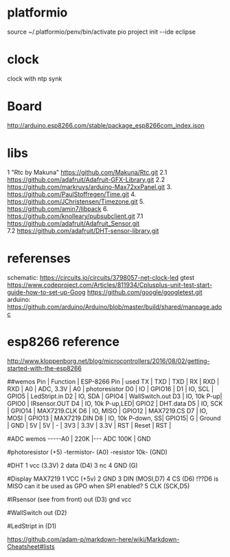 # platformio
source ~/.platformio/penv/bin/activate
pio project init --ide eclipse
# clock
clock with ntp synk
# Board
http://arduino.esp8266.com/stable/package_esp8266com_index.json
# libs
 1 "Rtc by Makuna"
 https://github.com/Makuna/Rtc.git
 2.1
 https://github.com/adafruit/Adafruit-GFX-Library.git
 2.2
 https://github.com/markruys/arduino-Max72xxPanel.git
 3.
 https://github.com/PaulStoffregen/Time.git
 4.
 https://github.com/JChristensen/Timezone.git 
 5.
 https://github.com/amin7/libpack
 6.
 https://github.com/knolleary/pubsubclient.git
 7.1
 https://github.com/adafruit/Adafruit_Sensor.git 	
 7.2
 https://github.com/adafruit/DHT-sensor-library.git

# referenses
schematic: https://circuits.io/circuits/3798057-net-clock-led
gtest
https://www.codeproject.com/Articles/811934/Cplusplus-unit-test-start-guide-how-to-set-up-Goog
https://github.com/google/googletest.git
arduino:
https://github.com/arduino/Arduino/blob/master/build/shared/manpage.adoc

# esp8266 reference
http://www.kloppenborg.net/blog/microcontrollers/2016/08/02/getting-started-with-the-esp8266

##wemos
Pin | Function    | ESP-8266 Pin | used
TX  | TXD         | TXD          |
RX  | RXD         | RXD          |
A0  | ADC, 3.3V   | A0           | photoresistor
D0  | IO          | GPIO16       |
D1  | IO, SCL     | GPIO5        | LedStript.in
D2  | IO, SDA     | GPIO4        | WallSwitch.out
D3  | IO, 10k P-up| GPIO0        | IRsensor.OUT
D4  | IO, 10k P-up,LED|   GPIO2  | DHT.data
D5  | IO, SCK     | GPIO14       | MAX7219.CLK
D6  | IO, MISO    | GPIO12       | MAX7219.CS
D7  | IO, MOSI    | GPIO13       | MAX7219.DIN
D8  | IO, 10k P-down, SS|  GPIO15|
G   | Ground      | GND          |
5V  | 5V          | -            |
3V3 | 3.3V        | 3.3V         |
RST | Reset       | RST          |


#ADC wemos
 -----A0
  |
 220K
  |--- ADC
 100K
  |
 GND
 
#photoresistor
(+5) -termistor- (A0) -resistor 10k- (GND)

#DHT
1 vcc (3.3V)
2 data (D4)
3 nc
4 GND (G)

#Display MAX7219
1 VCC (+5v)
2 GND
3 DIN (MOSI,D7)
4 CS (D6) !??D6 is MISO can it be used as GPO when SPI enabled? 
5 CLK (SCK,D5)

#IRsensor 
(see from front)
out (D3)
gnd
vcc

#WallSwitch
out (D2)

#LedStript
in (D1)
 
https://github.com/adam-p/markdown-here/wiki/Markdown-Cheatsheet#lists
